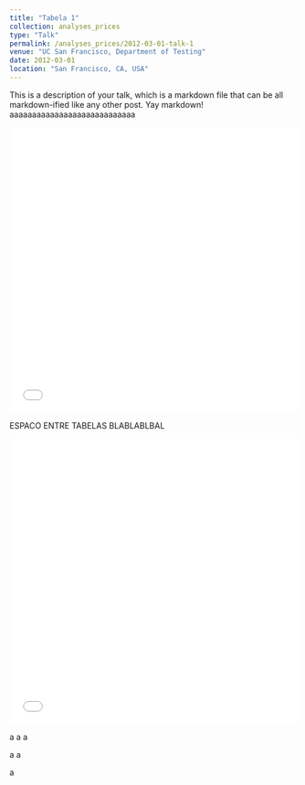 ```yaml
---
title: "Tabela 1"
collection: analyses_prices
type: "Talk"
permalink: /analyses_prices/2012-03-01-talk-1
venue: "UC San Francisco, Department of Testing"
date: 2012-03-01
location: "San Francisco, CA, USA"
---
```


This is a description of your talk, which is a markdown file that can be all markdown-ified like any other post. Yay markdown!
aaaaaaaaaaaaaaaaaaaaaaaaaaaa

<iframe src="{{ '/assets/table/table_bla_cf.html' | relative_url }}" width="100%" height="500" frameborder="0"></iframe>

ESPACO ENTRE TABELAS BLABLABLBAL

<iframe src="{{ '/assets/table/table_bla_cf.html' | relative_url }}" width="100%" height="500" frameborder="0"></iframe>



a
a
a

a
a

a
